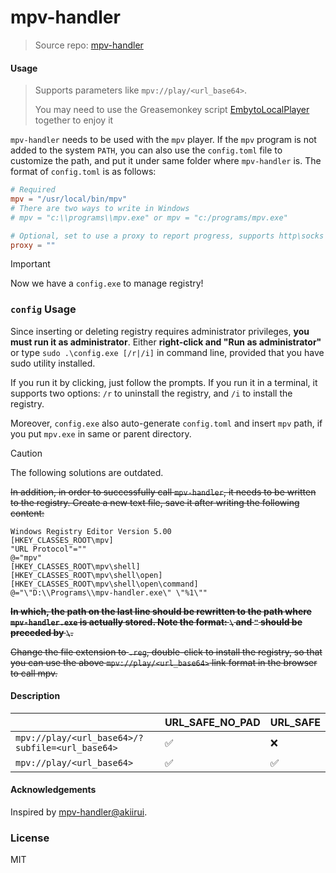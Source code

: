 # mpv-handler
> Source repo: [mpv-handler](https://github.com/Kosette/mpv-handler/)

#### Usage

> Supports parameters like `mpv://play/<url_base64>`.
>
> You may need to use the Greasemonkey script [EmbytoLocalPlayer](https://github.com/bpking1/embyExternalUrl) together to enjoy it

`mpv-handler` needs to be used with the `mpv` player. If the `mpv` program is not added to the system `PATH`, you can also use the `config.toml` file to customize the path, and put it under same folder where `mpv-handler` is. The format of `config.toml` is as follows:
```toml
# Required
mpv = "/usr/local/bin/mpv"
# There are two ways to write in Windows
# mpv = "c:\\programs\\mpv.exe" or mpv = "c:/programs/mpv.exe"

# Optional, set to use a proxy to report progress, supports http\socks proxy, leave it blank if not used
proxy = ""
```

> [!IMPORTANT]  
> Now we have a `config.exe` to manage registry!

### `config` Usage

Since inserting or deleting registry requires administrator privileges, **you must run it as administrator**. Either **right-click and "Run as administrator"** or type `sudo .\config.exe [/r|/i]` in command line, provided that you have sudo utility installed.

If you run it by clicking, just follow the prompts. If you run it in a terminal, it supports two options: `/r` to uninstall the registry, and `/i` to install the registry.

Moreover, `config.exe` also auto-generate `config.toml` and insert `mpv` path, if you put `mpv.exe` in same or parent directory.

> [!CAUTION]  
> The following solutions are outdated.

~~In addition, in order to successfully call `mpv-handler`, it needs to be written to the registry. Create a new text file, save it after writing the following content:~~
```
Windows Registry Editor Version 5.00
[HKEY_CLASSES_ROOT\mpv]
"URL Protocol"=""
@="mpv"
[HKEY_CLASSES_ROOT\mpv\shell]
[HKEY_CLASSES_ROOT\mpv\shell\open]
[HKEY_CLASSES_ROOT\mpv\shell\open\command]
@="\"D:\\Programs\\mpv-handler.exe\" \"%1\""
```
~~**In which, the path on the last line should be rewritten to the path where `mpv-handler.exe` is actually stored. Note the format: `\` and `"` should be preceded by `\`.**~~

~~Change the file extension to `.reg`, double-click to install the registry, so that you can use the above `mpv://play/<url_base64>` link format in the browser to call mpv.~~

#### Description

||URL_SAFE_NO_PAD|URL_SAFE|
|---|---|---|
|`mpv://play/<url_base64>/?subfile=<url_base64>`|✅|❌|
|`mpv://play/<url_base64>`|✅|✅|

#### Acknowledgements

Inspired by [mpv-handler@akiirui](https://github.com/akiirui/mpv-handler).

### License

MIT
